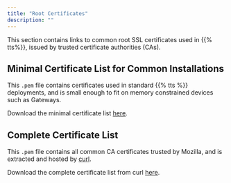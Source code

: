 ```yaml
---
title: "Root Certificates"
description: ""
---
```


This section contains links to common root SSL certificates used in {{% tts%}}, issued by trusted certificate authorities (CAs).

<!--more-->

## Minimal Certificate List for Common Installations

This `.pem` file contains certificates used in standard {{% tts %}} deployments, and is small enough to fit on memory constrained devices such as Gateways.

Download the minimal certificate list <a href="ca.pem" download>here</a>.

## Complete Certificate List

This `.pem` file contains all common CA certificates trusted by Mozilla, and is extracted and hosted by [curl](https://curl.haxx.se/docs/caextract.html).

Download the complete certificate list from curl [here](https://curl.haxx.se/ca/cacert.pem).
